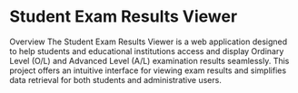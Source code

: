 # Student Exam Results Viewer
Overview
The Student Exam Results Viewer is a web application designed to help students and educational institutions access and display Ordinary Level (O/L) and Advanced Level (A/L) examination results seamlessly. This project offers an intuitive interface for viewing exam results and simplifies data retrieval for both students and administrative users.

